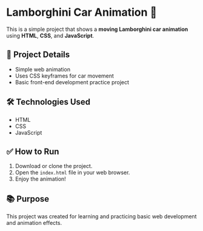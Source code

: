 # Lamborghini Car Animation 🚗

This is a simple project that shows a **moving Lamborghini car animation** using **HTML**, **CSS**, and **JavaScript**.

## 📂 Project Details
- Simple web animation
- Uses CSS keyframes for car movement
- Basic front-end development practice project

## 🛠️ Technologies Used
- HTML
- CSS
- JavaScript

## ✅ How to Run
1. Download or clone the project.
2. Open the `index.html` file in your web browser.
3. Enjoy the animation!

## 📚 Purpose
This project was created for learning and practicing basic web development and animation effects.


